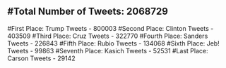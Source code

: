 #Total Number of Tweets: 2068729 
---
#First Place: Trump Tweets - 800003
#Second Place: Clinton Tweets - 403509
#Third Place: Cruz Tweets - 322770
#Fourth Place: Sanders Tweets - 226843
#Fifth Place: Rubio Tweets - 134068
#Sixth Place: Jeb! Tweets - 99863
#Seventh Place: Kasich Tweets - 52531
#Last Place: Carson Tweets - 29142
